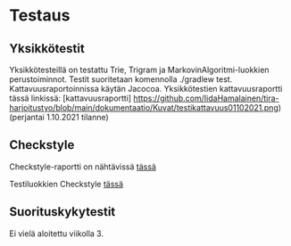 # Testaus

## Yksikkötestit
Yksikkötesteillä on testattu Trie, Trigram ja MarkovinAlgoritmi-luokkien perustoiminnot.
Testit suoritetaan komennolla ./gradlew test. Kattavuusraportoinnissa käytän Jacocoa.
Yksikkötestien kattavuusraportti tässä linkissä: [kattavuusraportti] https://github.com/IidaHamalainen/tira-harjoitustyo/blob/main/dokumentaatio/Kuvat/testikattavuus01102021.png) (perjantai 1.10.2021 tilanne)



## Checkstyle
Checkstyle-raportti on nähtävissä [tässä](https://github.com/IidaHamalainen/tira-harjoitustyo/blob/main/dokumentaatio/Kuvat/checkstyle25092021.png)

Testiluokkien Checkstyle [tässä](https://github.com/IidaHamalainen/tira-harjoitustyo/blob/main/dokumentaatio/Kuvat/checkstyle_test25092021.png)

## Suorituskykytestit
Ei vielä aloitettu viikolla 3.
